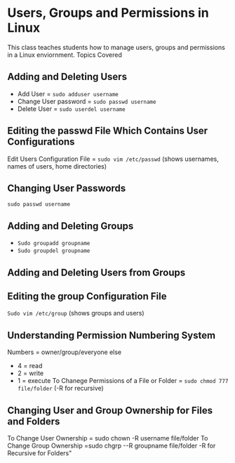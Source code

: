 # Users, Groups and Permissions in Linux

This class teaches students how to manage users, groups and permissions in a Linux enviornment.
Topics Covered

## Adding and Deleting Users
- Add User = `sudo adduser username`
- Change User password = `sudo passwd username`
- Delete User = `sudo userdel username`

## Editing the passwd File Which Contains User Configurations
Edit Users Configuration File = `sudo vim /etc/passwd` (shows usernames, names of users, home directories)

## Changing User Passwords
`sudo passwd username`

## Adding and Deleting Groups
- `Sudo groupadd groupname`
- `Sudo groupdel groupname`

## Adding and Deleting Users from Groups

## Editing the group Configuration File
`Sudo vim /etc/group` (shows groups and users)

## Understanding Permission Numbering System
Numbers = owner/group/everyone else
- 4 = read
- 2 = write
- 1 = execute
To Chanege Permissions of a File or Folder = `sudo chmod 777 file/folder` (-R for recursive)

## Changing User and Group Ownership for Files and Folders
To Change User Ownership = sudo chown -R username file/folder
To Change Group Ownership =sudo chgrp --R groupname file/folder
-R for Recursive for Folders"
